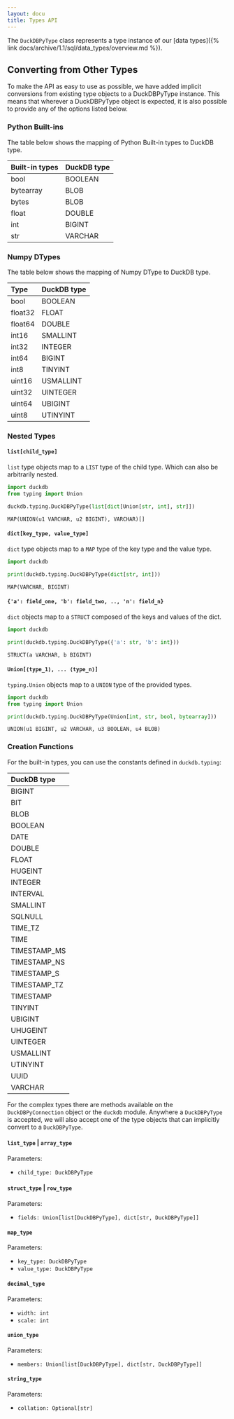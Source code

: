 ```yaml
---
layout: docu
title: Types API
---
```


The `DuckDBPyType` class represents a type instance of our [data types]({% link docs/archive/1.1/sql/data_types/overview.md %}).

## Converting from Other Types

To make the API as easy to use as possible, we have added implicit conversions from existing type objects to a DuckDBPyType instance.
This means that wherever a DuckDBPyType object is expected, it is also possible to provide any of the options listed below.

### Python Built-ins

The table below shows the mapping of Python Built-in types to DuckDB type.

<div class="monospace_table"></div>

| Built-in types | DuckDB type |
|:---------------|:------------|
| bool           | BOOLEAN     |
| bytearray      | BLOB        |
| bytes          | BLOB        |
| float          | DOUBLE      |
| int            | BIGINT      |
| str            | VARCHAR     |

### Numpy DTypes

The table below shows the mapping of Numpy DType to DuckDB type.

<div class="monospace_table"></div>

| Type        | DuckDB type |
|:------------|:------------|
| bool        | BOOLEAN     |
| float32     | FLOAT       |
| float64     | DOUBLE      |
| int16       | SMALLINT    |
| int32       | INTEGER     |
| int64       | BIGINT      |
| int8        | TINYINT     |
| uint16      | USMALLINT   |
| uint32      | UINTEGER    |
| uint64      | UBIGINT     |
| uint8       | UTINYINT    |

### Nested Types

#### `list[child_type]`

`list` type objects map to a `LIST` type of the child type.
Which can also be arbitrarily nested.

```python
import duckdb
from typing import Union

duckdb.typing.DuckDBPyType(list[dict[Union[str, int], str]])
```

```text
MAP(UNION(u1 VARCHAR, u2 BIGINT), VARCHAR)[]
```

#### `dict[key_type, value_type]`

`dict` type objects map to a `MAP` type of the key type and the value type.

```python
import duckdb

print(duckdb.typing.DuckDBPyType(dict[str, int]))
```

```text
MAP(VARCHAR, BIGINT)
```

#### `{'a': field_one, 'b': field_two, .., 'n': field_n}`

`dict` objects map to a `STRUCT` composed of the keys and values of the dict.

```python
import duckdb

print(duckdb.typing.DuckDBPyType({'a': str, 'b': int}))
```

```text
STRUCT(a VARCHAR, b BIGINT)
```

#### `Union[⟨type_1⟩, ... ⟨type_n⟩]`

`typing.Union` objects map to a `UNION` type of the provided types.

```python
import duckdb
from typing import Union

print(duckdb.typing.DuckDBPyType(Union[int, str, bool, bytearray]))
```

```text
UNION(u1 BIGINT, u2 VARCHAR, u3 BOOLEAN, u4 BLOB)
```

### Creation Functions

For the built-in types, you can use the constants defined in `duckdb.typing`:

<div class="monospace_table"></div>

| DuckDB type    |
|:---------------|
| BIGINT         |
| BIT            |
| BLOB           |
| BOOLEAN        |
| DATE           |
| DOUBLE         |
| FLOAT          |
| HUGEINT        |
| INTEGER        |
| INTERVAL       |
| SMALLINT       |
| SQLNULL        |
| TIME_TZ        |
| TIME           |
| TIMESTAMP_MS   |
| TIMESTAMP_NS   |
| TIMESTAMP_S    |
| TIMESTAMP_TZ   |
| TIMESTAMP      |
| TINYINT        |
| UBIGINT        |
| UHUGEINT       |
| UINTEGER       |
| USMALLINT      |
| UTINYINT       |
| UUID           |
| VARCHAR        |

For the complex types there are methods available on the `DuckDBPyConnection` object or the `duckdb` module.
Anywhere a `DuckDBPyType` is accepted, we will also accept one of the type objects that can implicitly convert to a `DuckDBPyType`.

#### `list_type` | `array_type`

Parameters:

* `child_type: DuckDBPyType`

#### `struct_type` | `row_type`

Parameters:

* `fields: Union[list[DuckDBPyType], dict[str, DuckDBPyType]]`

#### `map_type`

Parameters:

* `key_type: DuckDBPyType`
* `value_type: DuckDBPyType`

#### `decimal_type`

Parameters:

* `width: int`
* `scale: int`

#### `union_type`

Parameters:

* `members: Union[list[DuckDBPyType], dict[str, DuckDBPyType]]`

#### `string_type`

Parameters:

* `collation: Optional[str]`
